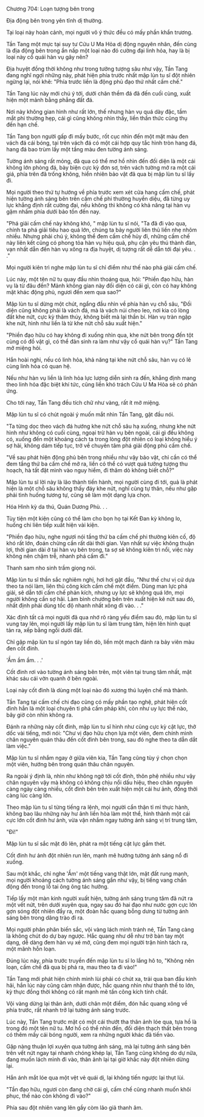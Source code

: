 




Chương 704: Loạn tượng bên trong


Địa động bên trong yên tĩnh dị thường.

Tại loại này hoàn cảnh, mọi người vô ý thức đều có mấy phần khẩn trương.

Tần Tang một mực tại suy tư Cửu U Ma Hỏa dị động nguyên nhân, đến cùng là địa động bên trong ẩn nấp một loại nào đó cường đại linh hỏa, hay là bị loại này cổ quái hàn vụ gây nên?

Địa huyệt đồng thời không như trong tưởng tượng sâu như vậy, Tần Tang đang nghĩ ngợi những này, phát hiện phía trước nhất mập lùn tu sĩ đột nhiên ngừng lại, nói khẽ: "Phía trước liền là động phủ đạo thứ nhất cấm chế."

Tần Tang lúc này mới chú ý tới, dưới chân thềm đá đã đến cuối cùng, xuất hiện một mảnh bằng phẳng đất đá.

Nơi này không gian hình như rất lớn, thế nhưng hàn vụ quá dày đặc, tầm mắt phi thường hẹp, cái gì cũng không nhìn thấy, liền thần thức cũng thụ đến hạn chế.

Tần Tang bọn người gấp đi mấy bước, rốt cục nhìn đến một mặt màu đen vách đá cái bóng, tại trên vách đá có một cái hợp quy tắc hình tròn hang đá, hang đá bao trùm lấy một tầng màu đen tường ánh sáng.

Tường ánh sáng rất mỏng, đã qua có thể mơ hồ nhìn đến đối diện là một cái không lớn phòng đá, bày biện cực kỳ đơn sơ, trên vách tường mở ra một cái giá, phía trên đã trống không, hiển nhiên bảo vật đã qua bị mập lùn tu sĩ lấy đi.

Mọi người theo thứ tự hướng về phía trước xem xét cửa hang cấm chế, phát hiện tường ánh sáng bên trên cấm chế phi thường huyền diệu, đã từng uy lực khẳng định rất cường đại, nếu không thì không có khả năng tại hàn vụ gặm nhấm phía dưới bảo tồn đến nay.

"Phá giải cấm chế này không khó, " mập lùn tu sĩ nói, "Ta đã đi vào qua, chính ta phá giải tiêu hao quá lớn, chúng ta bảy người liên thủ liền nhẹ nhõm nhiều. Nhưng phải chú ý, không thể đem cấm chế hủy đi, những cấm chế này liên kết cũng có phong tỏa hàn vụ hiệu quả, phụ cận yêu thú thành đàn, vạn nhất dẫn đến hàn vụ xông ra địa huyệt, dị tượng rất dễ dẫn tới đại yêu. . ."

Mọi người kiên trì nghe mập lùn tu sĩ chỉ điểm như thế nào phá giải cấm chế.

Lúc này, một tên nữ tu quay đầu nhìn thoáng qua, hỏi: "Phiền đạo hữu, hàn vụ là từ đâu đến? Mảnh không gian này đối diện có cái gì, còn có hay không mặt khác động phủ, ngươi đến xem qua sao?"

Mập lùn tu sĩ dừng một chút, ngẩng đầu nhìn về phía hàn vụ chỗ sâu, "Đối diện cũng không phải là vách đá, mà là vách núi cheo leo, nơi kia có lòng đất khe nứt, cực kỳ thâm thúy, không biết mà lại thần bí. Hàn vụ tràn ngập khe nứt, hình như liền là từ khe nứt chỗ sâu xuất hiện."

"Phiền đạo hữu có hay không đi xuống nhìn qua, khe nứt bên trong đến tột cùng có đồ vật gì, có thể đản sinh ra làm như vậy cổ quái hàn vụ?" Tần Tang mở miệng hỏi.

Hắn hoài nghi, nếu có linh hỏa, khả năng tại khe nứt chỗ sâu, hàn vụ có lẽ cùng linh hỏa có quan hệ.

Nếu như hàn vụ liền là linh hỏa lực lượng diễn sinh ra đến, khẳng định mang theo linh hỏa đặc biệt khí tức, cũng liền khó trách Cửu U Ma Hỏa sẽ có phản ứng.

Cho tới nay, Tần Tang đều tích chữ như vàng, rất ít mở miệng.

Mập lùn tu sĩ có chút ngoài ý muốn mắt nhìn Tần Tang, gật đầu nói.

"Ta từng dọc theo vách đá hướng khe nứt chỗ sâu hạ xuống, nhưng khe nứt hình như không có cuối cùng, ngoại trừ hàn vụ bên ngoài, cái gì đều không có, xuống đến một khoảng cách ta trong lòng đột nhiên có loại không hiểu ý sợ hãi, không dám tiếp tục, trở về chuyên tâm phá giải động phủ cấm chế.

"Về sau phát hiện động phủ bên trong nhiều như vậy bảo vật, chỉ cần có thể đem tầng thứ ba cấm chế mở ra, liền có thể có vượt quá tưởng tượng thu hoạch, hà tất đặt mình vào nguy hiểm, đi thăm dò không biết chỗ?"

Mập lùn tu sĩ lời này là lão thành tiến hành, mọi người cùng đi tới, quả là phát hiện là một chỗ sâu không thấy đáy khe nứt, nghĩ cùng tự thân, nếu như gặp phải tình huống tương tự, cũng sẽ làm một dạng lựa chọn.

Hóa Hình kỳ da thú, Quán Dương Phù. . .

Tùy tiện một kiện cũng có thể làm cho bọn họ tại Kết Đan kỳ không lo, huống chi liên tiếp xuất hiện vài kiện.

"Phiền đạo hữu, nghe ngươi nói tầng thứ ba cấm chế phi thường kiên cố, độ khó rất lớn, đoán chừng cần rất dài thời gian. Vạn nhất sự việc không thuận lợi, thời gian dài ở tại hàn vụ bên trong, ta sợ sẽ không kiên trì nổi, việc này không nên chậm trễ, nhanh phá cấm đi."

Thanh sam nho sinh trầm giọng nói.

Mập lùn tu sĩ thần sắc nghiêm nghị, hơi hơi gật đầu, "Như thế chư vị cứ dựa theo ta nói làm, liên thủ công kích cấm chế một điểm. Dùng man lực phá giải, sẽ dẫn tới cấm chế phản kích, nhưng uy lực sẽ không quá lớn, mọi người không cần sợ hãi. Làm bình chướng bên trên xuất hiện kẽ nứt sau đó, nhất định phải dùng tốc độ nhanh nhất xông đi vào. . ."

Xác định tất cả mọi người đã qua nhớ rõ ràng yếu điểm sau đó, mập lùn tu sĩ vung tay lên, mọi người lấy mập lùn tu sĩ làm trung tâm, hiện lên hình quạt tản ra, xếp bằng ngồi dưới đất.

Chỉ gặp mập lùn tu sĩ ngón tay liền dò, liền một mạch đánh ra bảy viên màu đen cốt đinh.

'Ầm ầm ầm. . .'

Cốt đinh rơi vào tường ánh sáng bên trên, một viên tại trung tâm nhất, mặt khác sáu cái vờn quanh ở bên ngoài.

Loại này cốt đinh là dùng một loại nào đó xương thú luyện chế mà thành.

Tần Tang tại cấm chế chi đạo cũng có mấy phần tạo nghệ, phát hiện cốt đinh hẳn là một loại chuyên ti phá cấm pháp khí, còn như uy lực thế nào, bây giờ còn nhìn không ra.

Đánh ra những này cốt đinh, mập lùn tu sĩ hình như cũng cực kỳ cật lực, thở dốc vài tiếng, mới nói: "Chư vị đạo hữu chọn lựa một viên, đem chính mình chân nguyên quán thâu đến cốt đinh bên trong, sau đó nghe theo ta dẫn dắt làm việc."

Mập lùn tu sĩ nhắm ngay ở giữa viên kia, Tần Tang cũng tùy ý chọn chọn một viên, hướng bên trong quán thâu chân nguyên.

Ra ngoài ý định là, nhìn như không ngờ tới cốt đinh, thôn phệ nhiều như vậy chân nguyên vậy mà không có không chịu nổi dấu hiệu, theo chân nguyên càng ngày càng nhiều, cốt đinh bên trên xuất hiện một cái hư ảnh, đồng thời càng lúc càng lớn.

Theo mập lùn tu sĩ từng tiếng ra lệnh, mọi người cẩn thận tỉ mỉ thực hành, không bao lâu những này hư ảnh liền hòa làm một thể, hình thành một cái cực lớn cốt đinh hư ảnh, vừa vặn nhắm ngay tường ánh sáng vị trí trung tâm,

"Đi!"

Mập lùn tu sĩ sắc mặt đỏ lên, phát ra một tiếng cật lực gầm thét.

Cốt đinh hư ảnh đột nhiên run lên, mạnh mẽ hướng tường ánh sáng nổ đi xuống.

Sau một khắc, chỉ nghe 'Ầm' một tiếng vang thật lớn, mặt đất rung mạnh, mọi người khoảng cách tường ánh sáng gần như vậy, bị tiếng vang chấn động đến trong lỗ tai ông ông tác hưởng.

Tiếp lấy một màn kinh người xuất hiện, tường ánh sáng trung tâm đã nứt ra một vết nứt, trên dưới xuyên qua, ngay sau đó hai đạo như nước gợn cực lớn gợn sóng đột nhiên đẩy ra, một đoàn hắc quang bỗng dưng từ tường ánh sáng bên trong dâng trào đi ra.

Mọi người phân phân biến sắc, vội vàng lách mình tránh né, Tần Tang càng là không chút do dự bay ngược. Hắc quang như dễ như trở bàn tay một dạng, dễ dàng đem hàn vụ xé mở, cũng đem mọi người trận hình tách ra, một mãnh hỗn loạn.

Đúng lúc này, phía trước truyền đến mập lùn tu sĩ lo lắng hô to, "Không nên loạn, cấm chế đã qua bị phá ra, mau theo ta đi vào!"

Tần Tang mới phát hiện chính mình lùi phải có chút xa, trải qua ban đầu kinh hãi, hắn lúc này cũng cảm nhận được, hắc quang nhìn như thanh thế to lớn, kỳ thực đồng thời không có rất mạnh mẽ tấn công kích tính chất.

Vội vàng dừng lại thân ảnh, dưới chân một điểm, đón hắc quang xông về phía trước, rất nhanh trở lại tường ánh sáng trước.

Lúc này, Tần Tang trước mặt có một cái thướt tha thân ảnh lóe qua, tựa hồ là trong đó một tên nữ tu. Mơ hồ có thể nhìn đến, đối diện thạch thất bên trong có thêm mấy cái bóng người, xem ra những người khác đã tiến vào.

Gặp nàng thuận lợi xuyên qua tường ánh sáng, mà lại tường ánh sáng bên trên vết nứt ngay tại nhanh chóng khép lại, Tần Tang cũng không do dự nữa, đang muốn lách mình đi vào, thân ảnh lại tại giờ khắc này đột nhiên dừng lại.

Hắn ánh mắt lóe qua một vệt vẻ quái dị, lại không tiến ngược lại thụt lùi.

"Tần đạo hữu, ngươi còn đang chờ cái gì, cấm chế cũng nhanh muốn khôi phục, thế nào còn không đi vào?"

Phía sau đột nhiên vang lên gầy còm lão giả thanh âm.




